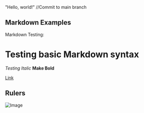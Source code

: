 "Hello, world!"
//Commit to main branch

## Markdown Examples

Markdown Testing:

# Testing basic Markdown syntax
*Testing Italic*
**Make Bold**

[Link](https://jjsyucsd.github.io/cse15l-lab-reports/index.html)

## Rulers
![Image](https://ucsd-cse15l-s24.github.io/images/rulers.png) 


